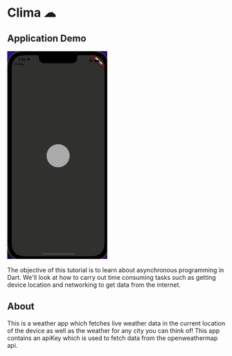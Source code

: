 # Clima ☁

## Application Demo

![alt text](images/application_demo.gif)

The objective of this tutorial is to learn about asynchronous programming in Dart. We'll look at how to carry out time consuming tasks such as getting device location and networking to get data from the internet.


## About

This is a weather app which fetches live weather data in the current location of the device as well as the weather for any city you can think of! This app contains an apiKey which is used to fetch data from the openweathermap api. 

